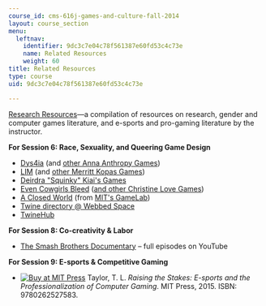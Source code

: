 ```yaml
---
course_id: cms-616j-games-and-culture-fall-2014
layout: course_section
menu:
  leftnav:
    identifier: 9dc3c7e04c78f561387e60fd53c4c73e
    name: Related Resources
    weight: 60
title: Related Resources
type: course
uid: 9dc3c7e04c78f561387e60fd53c4c73e

---
```


[Research Resources](http://tltaylor.com/teaching/)—a compilation of resources on research, gender and computer games literature, and e-sports and pro-gaming literature by the instructor.

**For Session 6: Race, Sexuality, and Queering Game Design**

*   [Dys4ia](https://docubase.mit.edu/project/dys4ia/) (and [other Anna Anthropy Games](https://w.itch.io/))
*   [LIM](http://gameartshow.siggraph.org/gas/lim/) (and [other Merritt Kopas Games](https://a-dire-fawn.itch.io/))
*   [Deirdra "Squinky" Kiai's Games](https://squinky.me/)
*   [Even Cowgirls Bleed](http://scoutshonour.com/cowgirl/) ([and other Christine Love Games](http://loveconquersallgam.es/))
*   [A Closed World](http://gambit.mit.edu/loadgame/summer2011/aclosedworld_play.php) (from [MIT's GameLab](http://gamelab.mit.edu/games/))
*   [Twine directory @ Webbed Space](http://l.j-factor.com/twine/)
*   [TwineHub](http://twinehub.weebly.com/)

**For Session 8: Co-creativity & Labor**

*   [The Smash Brothers Documentary](https://www.youtube.com/playlist?list=PLoUHkRwnRH-KTCH3tJ9WvsWWPEgUu-y6d) – full episodes on YouTube

**For Session 9: E-sports & Competitive Gaming**

*   [![Buy at MIT Press](/images/mp_logo.gif)](https://mitpress.mit.edu/9780262527583) Taylor, T. L. _Raising the Stakes: E-sports and the Professionalization of Computer Gaming_. MIT Press, 2015. ISBN: 9780262527583.